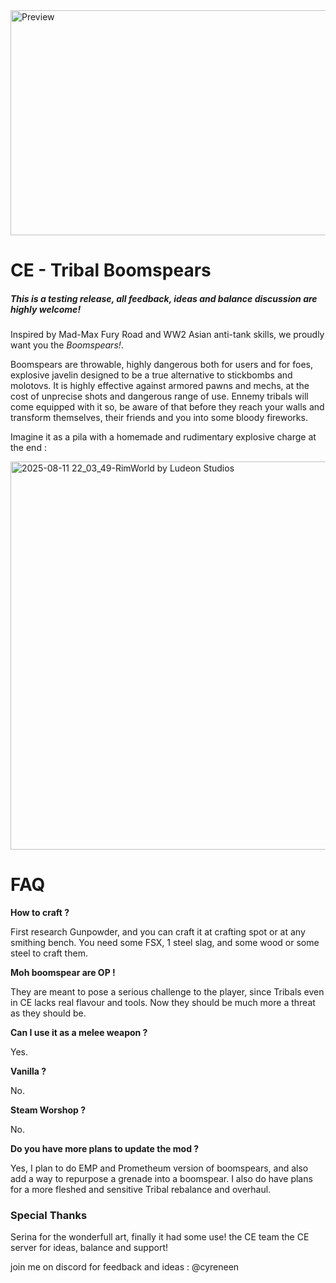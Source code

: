 <img width="640" height="360" alt="Preview" src="https://github.com/user-attachments/assets/639debad-2b37-4bc5-9119-48ec0e14730b" />

# CE - Tribal Boomspears

##### *This is a testing release, all feedback, ideas and balance discussion are highly welcome!*

Inspired by Mad-Max Fury Road and WW2 Asian anti-tank skills, we proudly want you the *Boomspears!*. 

Boomspears are throwable, highly dangerous both for users and for foes, explosive javelin designed to be a true alternative to stickbombs and molotovs. 
It is highly effective against armored pawns and mechs, at the cost of unprecise shots and dangerous range of use. 
Ennemy tribals will come equipped with it so, be aware of that before they reach your walls and transform themselves, their friends and you into some bloody fireworks.

Imagine it as a pila with a homemade and rudimentary explosive charge at the end :

<img width="1183" height="621" alt="2025-08-11 22_03_49-RimWorld by Ludeon Studios" src="https://github.com/user-attachments/assets/ede033fa-d1ba-4eff-b2f7-4f7adef3756a" />


# FAQ 

**How to craft ?**

First research Gunpowder, and you can craft it at crafting spot or at any smithing bench.
You need some FSX, 1 steel slag, and some wood or some steel to craft them.

**Moh boomspear are OP !**

They are meant to pose a serious challenge to the player, since Tribals even in CE lacks real flavour and tools. Now they should be much more a threat as they should be.

**Can I use it as a melee weapon ?**

Yes.

**Vanilla ?**

No.

**Steam Worshop ?**

No.

**Do you have more plans to update the mod ?**

Yes, I plan to do EMP and Prometheum version of boomspears, and also add a way to repurpose a grenade into a boomspear.
I also do have plans for a more fleshed and sensitive Tribal rebalance and overhaul.

### Special Thanks

Serina for the wonderfull art, finally it had some use!
the CE team
the CE server for ideas, balance and support!

join me on discord for feedback and ideas : @cyreneen
